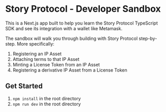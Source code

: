 # Story Protocol - Developer Sandbox

This is a Next.js app built to help you learn the Story Protocol TypeScript SDK and see its integration with a wallet like Metamask.

The sandbox will walk you through building with Story Protocol step-by-step. More specifically:

1. Registering an IP Asset
2. Attaching terms to that IP Asset
3. Minting a License Token from an IP Asset
4. Registering a derivative IP Asset from a License Token

## Get Started

1. `npm install` in the root directory
2. `npm run dev` in the root directory
